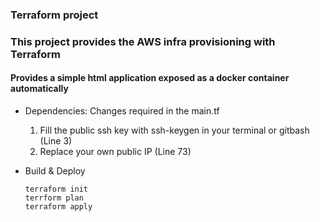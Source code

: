 ### Terraform project

### This project provides the AWS infra provisioning with Terraform

#### Provides a simple html application exposed as a docker container automatically

* Dependencies:
    Changes required in the main.tf
    1. Fill the public ssh key with ssh-keygen in your terminal or gitbash (Line 3)
    2. Replace your own public IP (Line 73)

* Build & Deploy
    ```
    terraform init
    terrform plan
    terraform apply
        
    ```


